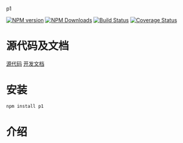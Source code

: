 p1


[![NPM version][npm-image]][npm-url]
[![NPM Downloads][downloads-image]][npm-url]
[![Build Status](https://travis-ci.org/heifade/p1.svg?branch=master)](https://travis-ci.org/heifade/p1)
[![Coverage Status](https://coveralls.io/repos/github/heifade/p1/badge.svg?branch=master)](https://coveralls.io/github/heifade/p1?branch=master)

[npm-image]: https://img.shields.io/npm/v/p1.svg?style=flat-square
[npm-url]: https://npmjs.org/package/p1
[downloads-image]: https://img.shields.io/npm/dm/p1.svg

# 源代码及文档
[源代码](https://github.com/heifade/p1)
[开发文档](https://heifade.github.io/p1/)

# 安装
```bash
npm install p1
```

# 介绍
